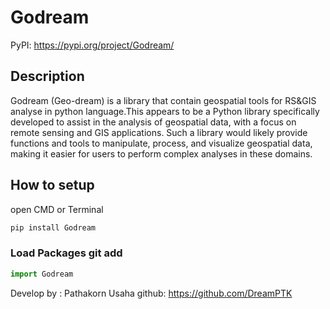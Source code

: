 # Godream 

PyPI: https://pypi.org/project/Godream/

## Description 
Godream (Geo-dream) is a library that contain  geospatial tools for RS&GIS analyse in python language.This appears to be a Python library specifically developed to assist in the analysis of geospatial data, with a focus on remote sensing and GIS applications. Such a library would likely provide functions and tools to manipulate, process, and visualize geospatial data, making it easier for users to perform complex analyses in these domains.


##  How to setup

open CMD or Terminal

```python
pip install Godream
```


### Load Packages git add
```python
import Godream
```
Develop by : Pathakorn Usaha
github: https://github.com/DreamPTK
